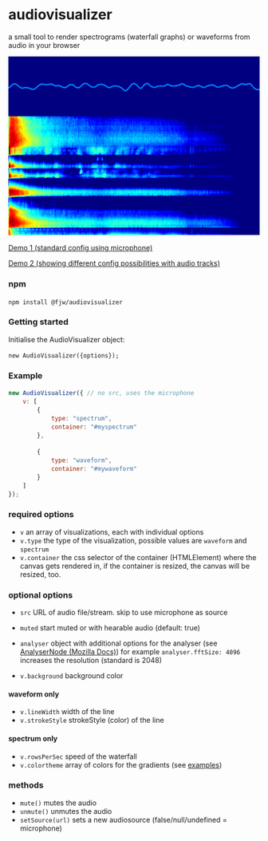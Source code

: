 # audiovisualizer

a small tool to render spectrograms (waterfall graphs) or waveforms from audio in your browser

![audio visuals](examples/screenshot.png "audio visuals")

[Demo 1 (standard config using microphone)](https://toolset.io/audiovisualizer/examples/waveandwater.html)

[Demo 2 (showing different config possibilities with audio tracks)](https://toolset.io/audiovisualizer/examples/customized.html)

### npm

```npm install @fjw/audiovisualizer```

### Getting started

Initialise the AudioVisualizer object:

```new AudioVisualizer({options});```

### Example
```js
new AudioVisualizer({ // no src, uses the microphone
    v: [
        {
            type: "spectrum",
            container: "#myspectrum"
        },

        {
            type: "waveform",
            container: "#mywaveform"
        }
    ]
});
```

### required options

- ```v``` an array of visualizations, each with individual options
- ```v.type``` the type of the visualization, possible values are ```waveform``` and ```spectrum```
- ```v.container``` the css selector of the container (HTMLElement) where the canvas gets rendered in,
if the container is resized, the canvas will be resized, too.

### optional options

- ```src``` URL of audio file/stream. skip to use microphone as source
- ```muted``` start muted or with hearable audio (default: true)
- ```analyser``` object with additional options for the analyser (see [AnalyserNode (Mozilla Docs)](https://developer.mozilla.org/en-US/docs/Web/API/AnalyserNode/AnalyserNode))
for example ```analyser.fftSize: 4096``` increases the resolution (standard is 2048) 

- ```v.background``` background color

#### waveform only
- ```v.lineWidth``` width of the line
- ```v.strokeStyle``` strokeStyle (color) of the line

#### spectrum only
- ```v.rowsPerSec``` speed of the waterfall
- ```v.colortheme``` array of colors for the gradients (see [examples](./examples/customized.js))

### methods

- ```mute()``` mutes the audio
- ```unmute()``` unmutes the audio
- ```setSource(url)``` sets a new audiosource (false/null/undefined = microphone)
